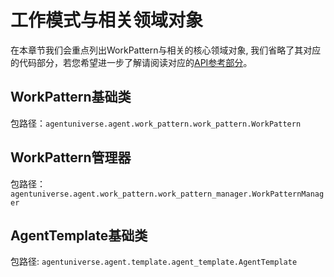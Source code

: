 # 工作模式与相关领域对象
在本章节我们会重点列出WorkPattern与相关的核心领域对象, 我们省略了其对应的代码部分，若您希望进一步了解请阅读对应的[API参考部分](4_1_API参考.md)。

## WorkPattern基础类
包路径：`agentuniverse.agent.work_pattern.work_pattern.WorkPattern`

## WorkPattern管理器
包路径：`agentuniverse.agent.work_pattern.work_pattern_manager.WorkPatternManager`

## AgentTemplate基础类
包路径: `agentuniverse.agent.template.agent_template.AgentTemplate`